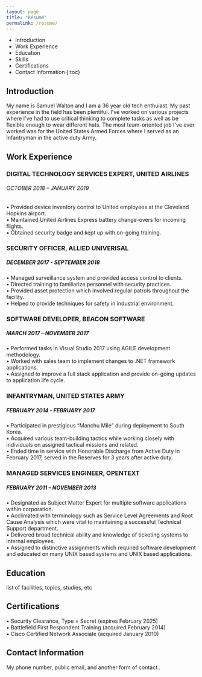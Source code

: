 ```yaml
---
layout: page
title: "Résumé"
permalink: /resume/
---
```

* Introduction
* Work Experience
* Education
* Skills
* Certifications
* Contact Information
{:toc}

## Introduction
My name is Samuel Walton and I am a 36 year old tech enthuiast. My past experience in the field has been plentiful. I've worked on various projects where I've had to use critical thinking to complete tasks as well as be flexible enough to wear different hats. The most team-oriented job I've ever worked was for the United States Armed Forces where I served as an Infantryman
in the active duty Army.  

## Work Experience

<h3>DIGITAL TECHNOLOGY SERVICES EXPERT, UNITED AIRLINES</h3>
<h6>OCTOBER 2018 – JANUARY 2019</h6>
• Provided device inventory control to United employees at the Cleveland Hopkins airport.<br/>
• Maintained United Airlines Express battery change-overs for incoming flights.<br/>
• Obtained security badge and kept up with on-going training.

<h3>SECURITY OFFICER, ALLIED UNIVERISAL</h3>
<h5>DECEMBER 2017 - SEPTEMBER 2018</h5>
• Managed surveillance system and provided access control to clients.<br/>
• Directed training to familiarize personnel with security practices.<br/>
• Provided asset protection which involved regular patrols throughout the facility.<br/>
• Helped to provide techniques for safety in industrial environment.

<h3>SOFTWARE DEVELOPER, BEACON SOFTWARE</h3>
<h5>MARCH 2017 – NOVEMBER 2017</h5>
• Performed tasks in Visual Studio 2017 using AGILE development methodology.<br/>
• Worked with sales team to implement changes to .NET framework applications.<br/>
• Assigned to improve a full stack application and provide on-going updates to application life cycle.

<h3>INFANTRYMAN, UNITED STATES ARMY</h3>
<h5>FEBRUARY 2014 - FEBRUARY 2017</h5>
• Participated in prestigious “Manchu Mile” during deployment to South Korea.<br/>
• Acquired various team-building tactics while working closely with individuals on assigned tactical missions and related.<br/>
• Ended time in service with Honorable Discharge from Active Duty in February 2017, served in the Reserves for 3 years after active duty.

<h3>MANAGED SERVICES ENGINEER, OPENTEXT</h3>
<h5>FEBRUARY 2011 – NOVEMBER 2013</h5>
• Designated as Subject Matter Expert for multiple software applications within corporation.<br/>
• Acclimated with terminology such as Service Level Agreements and Root Cause Analysis which were vital to maintaining a successful Technical Support department.<br/>
• Delivered broad technical ability and knowledge of ticketing systems to internal employees.<br/>
• Assigned to distinctive assignments which required software development and educated on many UNIX based systems and UNIX based applications.

## Education
list of facilities, topics, studies, etc

## Certifications
• Security Clearance, Type = Secret (expires February 2025)<br/>
• Battlefield First Respondent Training (acquired February 2014)<br/>
• Cisco Certified Network Associate (acquired January 2010)

## Contact Information
My phone number, public email, and another form of contact..